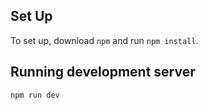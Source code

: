 ## Set Up

To set up, download ```npm``` and run ```npm install```.

## Running development server

```npm run dev```